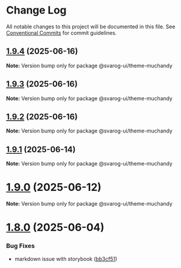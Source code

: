 # Change Log

All notable changes to this project will be documented in this file.
See [Conventional Commits](https://conventionalcommits.org) for commit guidelines.

## [1.9.4](https://github.com/baaaaaaaaasowenyaaaaaaamamabeatsebaaah/svarog/compare/@svarog-ui/theme-muchandy@1.9.3...@svarog-ui/theme-muchandy@1.9.4) (2025-06-16)

**Note:** Version bump only for package @svarog-ui/theme-muchandy

## [1.9.3](https://github.com/baaaaaaaaasowenyaaaaaaamamabeatsebaaah/svarog/compare/@svarog-ui/theme-muchandy@1.9.2...@svarog-ui/theme-muchandy@1.9.3) (2025-06-16)

**Note:** Version bump only for package @svarog-ui/theme-muchandy

## [1.9.2](https://github.com/baaaaaaaaasowenyaaaaaaamamabeatsebaaah/svarog/compare/@svarog-ui/theme-muchandy@1.9.1...@svarog-ui/theme-muchandy@1.9.2) (2025-06-16)

**Note:** Version bump only for package @svarog-ui/theme-muchandy

## [1.9.1](https://github.com/baaaaaaaaasowenyaaaaaaamamabeatsebaaah/svarog/compare/@svarog-ui/theme-muchandy@1.9.0...@svarog-ui/theme-muchandy@1.9.1) (2025-06-14)

**Note:** Version bump only for package @svarog-ui/theme-muchandy

# [1.9.0](https://github.com/baaaaaaaaasowenyaaaaaaamamabeatsebaaah/svarog/compare/@svarog-ui/theme-muchandy@1.8.0...@svarog-ui/theme-muchandy@1.9.0) (2025-06-12)

**Note:** Version bump only for package @svarog-ui/theme-muchandy

# [1.8.0](https://github.com/baaaaaaaaasowenyaaaaaaamamabeatsebaaah/svarog/compare/@svarog-ui/theme-muchandy@1.7.0...@svarog-ui/theme-muchandy@1.8.0) (2025-06-04)

### Bug Fixes

- markdown issue with storybook ([bb3cf51](https://github.com/baaaaaaaaasowenyaaaaaaamamabeatsebaaah/svarog/commit/bb3cf515b70d6c551832cbea7361e86e5e10260c))
